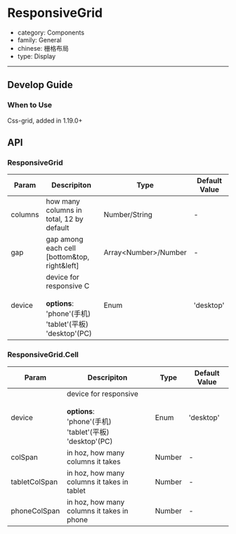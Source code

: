 # ResponsiveGrid

-   category: Components
-   family: General
-   chinese: 栅格布局
-   type: Display

---

## Develop Guide

### When to Use
Css-grid, added in 1.19.0+

## API

### ResponsiveGrid

| Param | Descripiton  | Type  | Default Value |
| ------- | -------------------------------------------------------------------------------- | ----------------------- | --------- |
| columns | how many columns in total, 12 by default                                                                   | Number/String           | -         |
| gap     | gap among each cell [bottom&top, right&left]                                          | Array&lt;Number>/Number | -         |
| device  | device for responsive C<br><br>**options**:<br>'phone'(手机)<br>'tablet'(平板)<br>'desktop'(PC) | Enum                    | 'desktop' |

### ResponsiveGrid.Cell

| Param | Descripiton  | Type  | Default Value |
| ------------- | ------------------------------------------------------------------------------- | ------ | --------- |
| device        | device for responsive<br><br>**options**:<br>'phone'(手机)<br>'tablet'(平板)<br>'desktop'(PC) | Enum   | 'desktop' |
| colSpan       | in hoz, how many columns it takes                                                                         | Number | -         |
| tabletColSpan | in hoz, how many columns it takes in tablet                                                                    | Number | -         |
| phoneColSpan  | in hoz, how many columns it takes in phone                                                                   | Number | -         |
